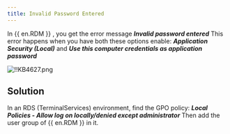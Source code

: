 ```yaml
---
title: Invalid Password Entered
---
```

In {{ en.RDM }} , you get the error message ***Invalid password entered*** This error happens when you have both these options enable: ***Application Security (Local)*** and ***Use this computer credentials as application password***  

![!!KB4627.png](/img/en/kb/KB4627.png)

## Solution

In an RDS (TerminalServices) environment, find the GPO policy: ***Local Policies - Allow log on locally/denied except administrator*** Then add the user group of {{ en.RDM }} in it.
